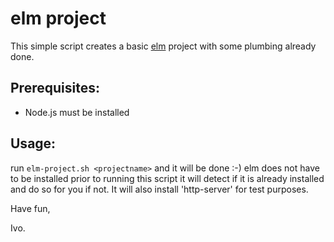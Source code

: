 # elm project

This simple script creates a basic [elm](http://elm-lang.org/) project with some plumbing already done.

## Prerequisites:

* Node.js must be installed

## Usage:

run `elm-project.sh <projectname>` and it will be done :-)
elm does not have to be installed prior to running this script it will detect if it is already installed
and do so for you if not.
It will also install 'http-server' for test purposes.

Have fun,

Ivo.

